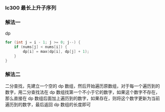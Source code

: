 ### lc300 最长上升子序列

### 解法一

dp

```cpp
for (int j = i - 1; j >= 0; j--) {
    if (nums[j] < nums[i]) {
        dp[i] = max(dp[i], dp[j] + 1);
    }
}
```

### 解法二

二分查找，先建立一个空的 dp 数组，然后开始遍历原数组，对于每一个遍历到的数字，用二分查找法在 dp  数组找第一个不小于它的数字，如果这个数字不存在，那么直接在 dp  数组后面加上遍历到的数字，如果存在，则将这个数字更新为当前遍历到的数字，最后返回 dp 数组的长度即可